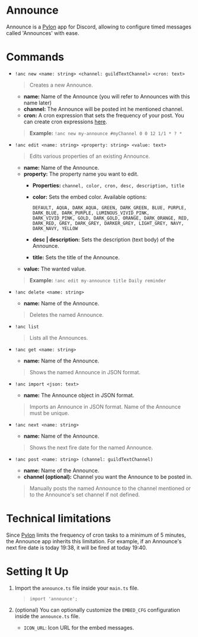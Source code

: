 # Announce

Announce is a [Pylon](https://pylon.bot) app for Discord, allowing to configure timed messages called 'Announces' with ease.

# Commands

*  `!anc new <name: string> <channel: guildTextChannel> <cron: text>`
    > Creates a new Announce.
    - **name:** Name of the Announce (you will refer to Announces with this name later)
    - **channel:** The Announce will be posted int he mentioned channel.
    - **cron:** A cron expression that sets the frequency of your post. You can create cron expressions [here](http://www.cronmaker.com).
    > **Example:** `!anc new my-announce #myChannel 0 0 12 1/1 * ? *`

* `!anc edit <name: string> <property: string> <value: text>`
    > Edits various properties of an existing Announce.
    - **name:** Name of the Announce.
    - **property:** The property name you want to edit.
        - **Properties:** `channel, color, cron, desc, description, title`
        - **color:** Sets the embed color. Available options:
        
            `DEFAULT, AQUA, DARK_AQUA, GREEN, DARK_GREEN, BLUE, PURPLE, DARK_BLUE, DARK_PURPLE, LUMINOUS_VIVID_PINK, DARK_VIVID_PINK, GOLD, DARK_GOLD, ORANGE, DARK_ORANGE, RED, DARK_RED, GREY, DARK_GREY, DARKER_GREY, LIGHT_GREY, NAVY, DARK_NAVY, YELLOW`
        - **desc | description:** Sets the description (text body) of the Announce.
        - **title:** Sets the title of the Announce.
    - **value:** The wanted value.
    > **Example:** `!anc edit my-announce title Daily reminder`

* `!anc delete <name: string>`
    - **name:** Name of the Announce.
    > Deletes the named Announce.

* `!anc list`
    > Lists all the Announces.

* `!anc get <name: string>`
    - **name:** Name of the Announce.
    > Shows the named Announce in JSON format.

* `!anc import <json: text>`
    - **name:** The Announce object in JSON format.
    > Imports an Announce in JSON format. Name of the Announce must be unique.

* `!anc next <name: string>`
    - **name:** Name of the Announce.
    > Shows the next fire date for the named Announce.

* `!anc post <name: string> (channel: guildTextChannel)`
    - **name:** Name of the Announce.
    - **channel (optional):** Channel you want the Announce to be posted in.
    > Manually posts the named Announce to the channel mentioned or to the Announce's set channel if not defined.


# Technical limitations

Since [Pylon](https://pylon.bot) limits the frequency of cron tasks to a minimum of 5 minutes, the Announce app inherits this limitation.
For example, if an Announce's next fire date is today 19:38, it will be fired at today 19:40.

# Setting It Up

1. Import the `announce.ts` file inside your `main.ts` file.
    > `import 'announce';`

2. (optional) You can optionally customize the `EMBED_CFG` configuration inside the `announce.ts` file.
    * `ICON_URL`: Icon URL for the embed messages.
